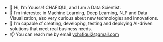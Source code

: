 - 👋 Hi, I’m Youssef CHAFIQUI, and I am a Data Scientist.
- 👀 I’m interested in Machine Learning, Deep Learning, NLP and Data Visualization, also very curious about new technologies and innovations.
- 🌱 I’m capable of creating, developing, testing and deploying AI-driven solutions that meet real business needs.
- 📫 You can reach me by email ychafiqui2@gmail.com

<!---
ychafiqui/ychafiqui is a ✨ special ✨ repository because its `README.md` (this file) appears on your GitHub profile.
You can click the Preview link to take a look at your changes.
--->

